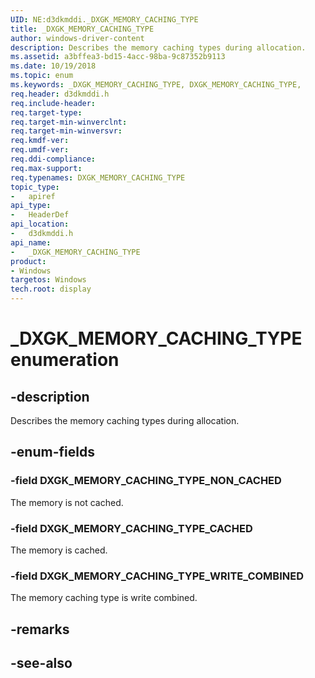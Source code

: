 ```yaml
---
UID: NE:d3dkmddi._DXGK_MEMORY_CACHING_TYPE
title: _DXGK_MEMORY_CACHING_TYPE
author: windows-driver-content
description: Describes the memory caching types during allocation.
ms.assetid: a3bffea3-bd15-4acc-98ba-9c87352b9113
ms.date: 10/19/2018
ms.topic: enum
ms.keywords: _DXGK_MEMORY_CACHING_TYPE, DXGK_MEMORY_CACHING_TYPE,
req.header: d3dkmddi.h
req.include-header:
req.target-type:
req.target-min-winverclnt:
req.target-min-winversvr:
req.kmdf-ver:
req.umdf-ver:
req.ddi-compliance:
req.max-support:
req.typenames: DXGK_MEMORY_CACHING_TYPE
topic_type:
-	apiref
api_type:
-	HeaderDef
api_location:
-	d3dkmddi.h
api_name:
-	_DXGK_MEMORY_CACHING_TYPE
product: 
- Windows
targetos: Windows
tech.root: display
---
```


# _DXGK_MEMORY_CACHING_TYPE enumeration

## -description

Describes the memory caching types during allocation.

## -enum-fields

### -field DXGK_MEMORY_CACHING_TYPE_NON_CACHED

The memory is not cached.

### -field DXGK_MEMORY_CACHING_TYPE_CACHED

The memory is cached.

### -field DXGK_MEMORY_CACHING_TYPE_WRITE_COMBINED

The memory caching type is write combined.

## -remarks

## -see-also
